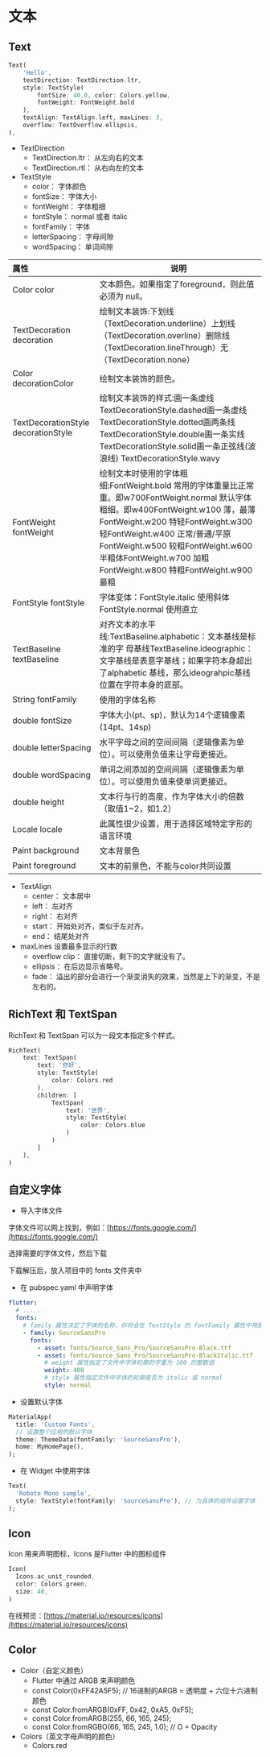 # 文本

## Text

```dart
Text(
    'Hello',
    textDirection: TextDirection.ltr, 
    style: TextStyle(
        fontSize: 40.0, color: Colors.yellow,
        fontWeight: FontWeight.bold
    ),
    textAlign: TextAlign.left, maxLines: 3,
    overflow: TextOverflow.ellipsis,
),
```

- TextDirection 
  - TextDirection.ltr： 从左向右的文本 
  - TextDirection.rtl： 从右向左的文本 
- TextStyle 
  - color： 字体颜色  
  - fontSize： 字体大小  
  - fontWeight： 字体粗细  
  - fontStyle： normal 或者 italic
  - fontFamily： 字体  
  - letterSpacing： 字母间隙  
  - wordSpacing： 单词间隙

| **属性**                            | **说明**                                                     |
| :---------------------------------- | ------------------------------------------------------------ |
| Color color                         | 文本颜色。如果指定了foreground，则此值必须为 null。          |
| TextDecoration decoration           | 绘制文本装饰:下划线（TextDecoration.underline）上划线  （TextDecoration.overline）删除线  （TextDecoration.lineThrough）无（TextDecoration.none） |
| Color  decorationColor              | 绘制文本装饰的颜色。                                         |
| TextDecorationStyle decorationStyle | 绘制文本装饰的样式:画一条虚线 TextDecorationStyle.dashed画一条虚线 TextDecorationStyle.dotted画两条线  TextDecorationStyle.double画一条实线  TextDecorationStyle.solid画一条正弦线(波浪线)  TextDecorationStyle.wavy |
| FontWeight fontWeight               | 绘制文本时使用的字体粗细:FontWeight.bold 常用的字体重量比正常重。即w700FontWeight.normal 默认字体粗细。即w400FontWeight.w100  薄，最薄FontWeight.w200 特轻FontWeight.w300 轻FontWeight.w400  正常/普通/平原FontWeight.w500 较粗FontWeight.w600 半粗体FontWeight.w700 加粗FontWeight.w800 特粗FontWeight.w900  最粗 |
| FontStyle fontStyle                 | 字体变体：FontStyle.italic 使用斜体FontStyle.normal 使用直立 |
| TextBaseline textBaseline           | 对齐文本的水平线:TextBaseline.alphabetic：文本基线是标准的字  母基线TextBaseline.ideographic：文字基线是表意字基线；如果字符本身超出了alphabetic 基线，那么ideograhpic基线位置在字符本身的底部。 |
| String fontFamily                   | 使用的字体名称                                               |
| double fontSize                     | 字体大小(pt、sp)，默认为14个逻辑像素(14pt、14sp)             |
| double  letterSpacing               | 水平字母之间的空间间隔（逻辑像素为单位）。可以使用负值来让字母更接近。 |
| double wordSpacing                  | 单词之间添加的空间间隔（逻辑像素为单位）。可以使用负值来使单词更接近。 |
| double height                       | 文本行与行的高度，作为字体大小的倍数（取值1~2，如1.2）       |
| Locale locale                       | 此属性很少设置，用于选择区域特定字形的语言环境               |
| Paint background                    | 文本背景色                                                   |
| Paint foreground                    | 文本的前景色，不能与color共同设置                            |

- TextAlign 
  - center： 文本居中 
  - left： 左对齐 
  - right： 右对齐 
  - start： 开始处对齐，类似于左对齐。 
  - end： 结尾处对齐
- maxLines 设置最多显示的行数 
  - overflow clip： 直接切断，剩下的文字就没有了。 
  - ellipsis： 在后边显示省略号。 
  - fade： 溢出的部分会进行一个渐变消失的效果，当然是上下的渐变，不是左右的。

## RichText 和 TextSpan 

RichText 和 TextSpan 可以为一段文本指定多个样式。

```dart
RichText(
    text: TextSpan(
        text: '你好',
        style: TextStyle(
        	color: Colors.red
        ),
        children: [
            TextSpan(
                text: '世界',
                style: TextStyle(
                    color: Colors.blue
                )
            )
        ]
    ),
)
```

## 自定义字体

- 导入字体文件 

字体文件可以网上找到，例如：[https://fonts.google.com/](https://fonts.google.com/) 

选择需要的字体文件，然后下载

下载解压后，放入项目中的 fonts 文件夹中

- 在 pubspec.yaml 中声明字体

```yaml
flutter:
  # ......
  fonts:
    # family 属性决定了字体的名称，你将会在 TextStyle 的 fontFamily 属性中用到。
    - family: SourceSansPro
      fonts:
        - asset: fonts/Source_Sans_Pro/SourceSansPro-Black.ttf
        - asset: fonts/Source_Sans_Pro/SourceSansPro-BlackItalic.ttf
          # weight 属性指定了文件中字体轮廓的字重为 100 的整数倍
          weight: 400
          # style 属性指定文件中字体的轮廓是否为 italic 或 normal
          style: normal
```

- 设置默认字体

```dart
MaterialApp(
  title: 'Custom Fonts',
  // 设置整个应用的默认字体
  theme: ThemeData(fontFamily: 'SourceSansPro'),
  home: MyHomePage(),
);
```

- 在 Widget 中使用字体

```dart
Text(
  'Roboto Mono sample',
  style: TextStyle(fontFamily: 'SourceSansPro'), // 为具体的组件设置字体
);
```

## Icon

Icon 用来声明图标，Icons 是Flutter 中的图标组件

```dart
Icon(
  Icons.ac_unit_rounded,
  color: Colors.green,
  size: 40,
)
```

在线预览：[https://material.io/resources/icons](https://material.io/resources/icons)

## Color

- Color（自定义颜色） 
  - Flutter 中通过 ARGB 来声明颜色 
  - const Color(0xFF42A5F5); // 16进制的ARGB = 透明度 + 六位十六进制颜色 
  - const Color.fromARGB(0xFF, 0x42, 0xA5, 0xF5); 
  - const Color.fromARGB(255, 66, 165, 245); 
  - const Color.fromRGBO(66, 165, 245, 1.0); // O = Opacity 
- Colors（英文字母声明的颜色）
  - Colors.red